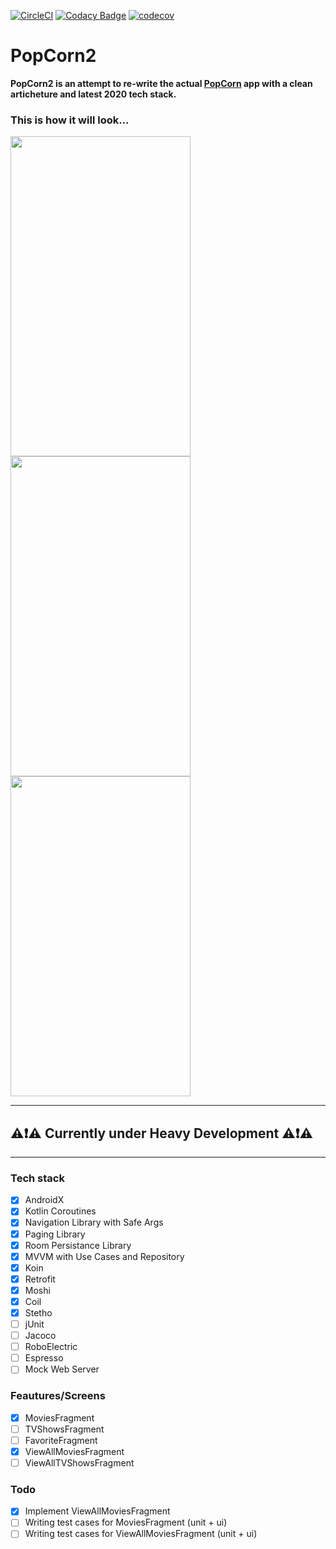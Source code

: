 [![CircleCI](https://circleci.com/gh/hitanshu-dhawan/PopCorn2.svg?style=svg)](https://circleci.com/gh/hitanshu-dhawan/PopCorn2)
[![Codacy Badge](https://api.codacy.com/project/badge/Grade/3b541596025a485cae5f7870c40466fe)](https://www.codacy.com/manual/hitanshu-dhawan/PopCorn2?utm_source=github.com&amp;utm_medium=referral&amp;utm_content=hitanshu-dhawan/PopCorn2&amp;utm_campaign=Badge_Grade)
[![codecov](https://codecov.io/gh/hitanshu-dhawan/PopCorn2/branch/master/graph/badge.svg)](https://codecov.io/gh/hitanshu-dhawan/PopCorn2)

PopCorn2
========

<b>PopCorn2 is an attempt to re-write the actual [PopCorn](https://github.com/hitanshu-dhawan/PopCorn) app with a clean articheture and latest 2020 tech stack.</b>

### This is how it will look...
<img src="https://github.com/hitanshu-dhawan/PopCorn/blob/master/images/movies.gif" height=512 width=288></img>
<img src="https://github.com/hitanshu-dhawan/PopCorn/blob/master/images/favorites.gif" height=512 width=288></img>
<img src="https://github.com/hitanshu-dhawan/PopCorn/blob/master/images/search.gif" height=512 width=288></img>

---

## :warning::exclamation::warning: Currently under Heavy Development :warning::exclamation::warning:

---

### Tech stack
- [x] AndroidX
- [x] Kotlin Coroutines
- [x] Navigation Library with Safe Args
- [x] Paging Library
- [x] Room Persistance Library
- [x] MVVM with Use Cases and Repository
- [x] Koin
- [x] Retrofit
- [x] Moshi
- [x] Coil
- [x] Stetho
- [ ] jUnit
- [ ] Jacoco
- [ ] RoboElectric
- [ ] Espresso
- [ ] Mock Web Server

### Feautures/Screens
- [x] MoviesFragment
- [ ] TVShowsFragment
- [ ] FavoriteFragment
- [x] ViewAllMoviesFragment
- [ ] ViewAllTVShowsFragment

### Todo
- [x] Implement ViewAllMoviesFragment
- [ ] Writing test cases for MoviesFragment (unit + ui)
- [ ] Writing test cases for ViewAllMoviesFragment (unit + ui)
